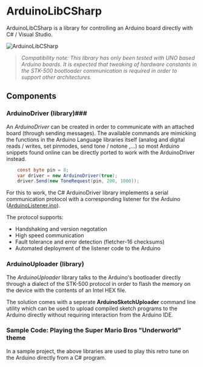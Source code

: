 # ArduinoLibCSharp
ArduinoLibCSharp is a library for controlling an Arduino board directly with C# / Visual Studio.

![ArduinoLibCSharp](https://github.com/christophediericx/ArduinoLibCSharp/blob/master/Images/ArduinoLibCSharp-header-color.png)

> *Compatibility note: This library has only been tested with UNO based Arduino boards. It is expected that tweaking of hardware constants in the STK-500 bootloader communication is required in order to support other architectures.*

## Components ##

### ArduinoDriver (library)###
An *ArduinoDriver* can be created in order to communicate with an attached board (through sending messages). The available commands are mimicking the functions in the Arduino Language libraries itself (analog and digital reads / writes, set pinmodes, send tone / notone ,...) so most Arduino snippets found online can be directly ported to work with the ArduinoDriver instead.

```csharp
    const byte pin = 8;
    var driver = new ArduinoDriver(true);
    driver.Send(new ToneRequest(pin, 200, 1000));
```
For this to work, the C# ArduinoDriver library implements a serial communication protocol with a corresponding listener for the Arduino ([ArduinoListener.ino](Source/ArduinoLibCSharp.ArduinoDriver/ArduinoListener/ArduinoListener.ino)).

The protocol supports:
* Handshaking and version negotation
* High speed communication
* Fault tolerance and error detection (fletcher-16 checksums)
* Automated deployment of the listener code to the Arduino

### ArduinoUploader (library) ###

The *ArduinoUploader* library talks to the Arduino's bootloader directly through a dialect of the STK-500 protocol in order to flash the memory on the device with the contents of an Intel HEX file.

The solution comes with a seperate **ArduinoSketchUploader** command line utility which can be used to upload compiled sketch programs to the Arduino directly without requiring interaction from the Arduino IDE.

### Sample Code: Playing the Super Mario Bros "Underworld" theme

In a sample project, the above libraries are used to play this retro tune on the Arduino directly from a C# program.
